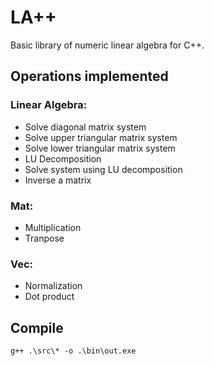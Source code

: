 # LA++

Basic library of numeric linear algebra for C++.

## Operations implemented

### Linear Algebra:
- Solve diagonal matrix system
- Solve upper triangular matrix system
- Solve lower triangular matrix system
- LU Decomposition
- Solve system using LU decomposition
- Inverse a matrix

### Mat:
- Multiplication
- Tranpose

### Vec:
- Normalization
- Dot product



## Compile

```
g++ .\src\* -o .\bin\out.exe
```
